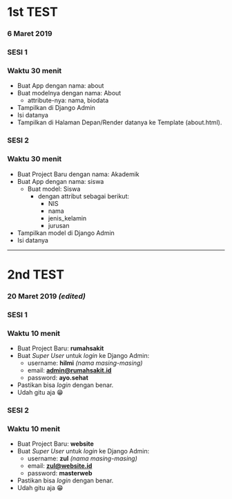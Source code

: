 # 1st TEST 
### 6 Maret 2019
### SESI 1
### Waktu 30 menit
* Buat App dengan nama: about
* Buat modelnya dengan nama: About
  * attribute-nya: nama, biodata
* Tampilkan di Django Admin
* Isi datanya
* Tampilkan di Halaman Depan/Render datanya ke Template (about.html).

### SESI 2
### Waktu 30 menit
* Buat Project Baru dengan nama: Akademik
* Buat App dengan nama: siswa
  * Buat model: Siswa
    * dengan attribut sebagai berikut: 
      * NIS
      * nama
      * jenis_kelamin
      * jurusan
* Tampilkan model di Django Admin
* Isi datanya

---

# 2nd TEST
### 20 Maret 2019 *(edited)*
### SESI 1
### Waktu 10 menit
* Buat Project Baru: **rumahsakit**
* Buat *Super User* untuk *login* ke Django Admin:
  * username: **hilmi** *(nama masing-masing)*
  * email: **admin@rumahsakit.id** 
  * password: **ayo.sehat**
* Pastikan bisa *login* dengan benar.
* Udah gitu aja 😁

### SESI 2
### Waktu 10 menit
* Buat Project Baru: **website**
* Buat *Super User* untuk *login* ke Django Admin:
  * username: **zul** *(nama masing-masing)*
  * email: **zul@website.id** 
  * password: **masterweb**
* Pastikan bisa *login* dengan benar.
* Udah gitu aja 😁

